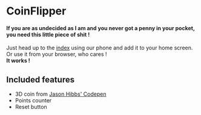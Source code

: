 # CoinFlipper

#### If you are as undecided as I am and you never got a penny in your pocket, you need this little piece of shit !

Just head up to the [index](http://pierreburton91.github.io/CoinFlipper/) using our phone and add it to your home screen.  
Or use it from your browser, who cares !  
**It works !**

## Included features
* 3D coin from [Jason Hibbs' Codepen](https://codepen.io/jasonhibbs/pen/maskL)
* Points counter
* Reset button
